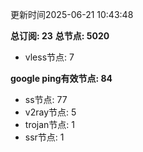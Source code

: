 更新时间2025-06-21 10:43:48

**总订阅: 23**
**总节点: 5020**
- vless节点: 7

**google ping有效节点: 84**
- ss节点: 77
- v2ray节点: 5
- trojan节点: 1
- ssr节点: 1
